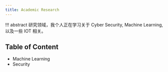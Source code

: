 ```yaml
---
title: Academic Research
---
```


!!! abstract
研究领域，我个人正在学习关于 Cyber Security, Machine Learning, 以及一些 IOT 相关。

## Table of Content

- Machine Learning
- Security